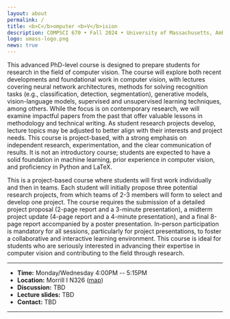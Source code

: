 ```yaml
---
layout: about
permalink: /
title: <b>C</b>omputer <b>V</b>ision
description: COMPSCI 670 • Fall 2024 • University of Massachusetts, Amherst
logo: umass-logo.png
news: true
---
```


This advanced PhD-level course is designed to prepare students for research in the field of computer vision. The course will explore both recent developments and foundational work in computer vision, with lectures covering neural network architectures, methods for solving recognition tasks (e.g., classification, detection, segmentation), generative models, vision-language models, supervised and unsupervised learning techniques, among others. While the focus is on contemporary research, we will examine impactful papers from the past that offer valuable lessons in methodology and technical writing. As student research projects develop, lecture topics may be adjusted to better align with their interests and project needs. This course is project-based, with a strong emphasis on independent research, experimentation, and the clear communication of results. It is not an introductory course; students are expected to have a solid foundation in machine learning, prior experience in computer vision, and proficiency in Python and LaTeX.

This is a project-based course where students will first work individually and then in teams. Each student will initially propose three potential research projects, from which teams of 2-3 members will form to select and develop one project. The course requires the submission of a detailed project proposal (2-page report and a 3-minute presentation), a midterm project update (4-page report and a 4-minute presentation), and a final 8-page report accompanied by a poster presentation. In-person participation is mandatory for all sessions, particularly for project presentations, to foster a collaborative and interactive learning environment. This course is ideal for students who are seriously interested in advancing their expertise in computer vision and contributing to the field through research.

***

- **Time:** Monday/Wednesday 4:00PM -- 5:15PM
- **Location:** Morrill I N326 ([map](https://maps.app.goo.gl/VncChtjY8DPkriS26))
- **Discussion:** TBD
- **Lecture slides:** TBD
- **Contact:** TBD

***
